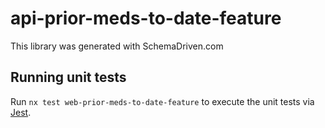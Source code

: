 
# api-prior-meds-to-date-feature

This library was generated with SchemaDriven.com

## Running unit tests

Run `nx test web-prior-meds-to-date-feature` to execute the unit tests via [Jest](https://jestjs.io).

